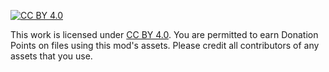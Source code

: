 [![CC BY 4.0](https://licensebuttons.net/l/by/4.0/88x31.png)](https://creativecommons.org/licenses/by/4.0/)

This work is licensed under [CC BY 4.0](https://creativecommons.org/licenses/by/4.0/). You are permitted to earn Donation Points on files using this mod's assets. Please credit all contributors of any assets that you use.
